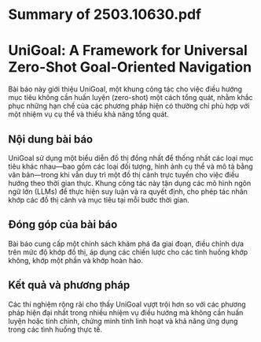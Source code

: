 # Summary of 2503.10630.pdf

# UniGoal: A Framework for Universal Zero-Shot Goal-Oriented Navigation

Bài báo này giới thiệu UniGoal, một khung công tác cho việc điều hướng mục tiêu không cần huấn luyện (zero-shot) một cách tổng quát, nhằm khắc phục những hạn chế của các phương pháp hiện có thường chỉ phù hợp với một nhiệm vụ cụ thể và thiếu khả năng tổng quát. 

## Nội dung bài báo

UniGoal sử dụng một biểu diễn đồ thị đồng nhất để thống nhất các loại mục tiêu khác nhau—bao gồm các loại đối tượng, hình ảnh cụ thể và mô tả bằng văn bản—trong khi vẫn duy trì một đồ thị cảnh trực tuyến cho việc điều hướng theo thời gian thực. Khung công tác này tận dụng các mô hình ngôn ngữ lớn (LLMs) để thực hiện suy luận và ra quyết định, cho phép tác nhân khớp các đồ thị cảnh và mục tiêu tại mỗi bước thời gian.

## Đóng góp của bài báo

Bài báo cung cấp một chính sách khám phá đa giai đoạn, điều chỉnh dựa trên mức độ khớp đồ thị, áp dụng các chiến lược cho các tình huống khớp không, khớp một phần và khớp hoàn hảo. 

## Kết quả và phương pháp

Các thí nghiệm rộng rãi cho thấy UniGoal vượt trội hơn so với các phương pháp hiện đại nhất trong nhiều nhiệm vụ điều hướng mà không cần huấn luyện hoặc tinh chỉnh, chứng minh tính linh hoạt và khả năng ứng dụng trong các tình huống thực tế.
